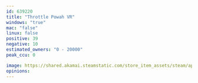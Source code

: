 ```yaml
---
id: 639220
title: "Throttle Powah VR"
windows: "true"
mac: "false"
linux: false
positive: 39
negative: 10
estimated_owners: "0 - 20000"
peak_ccu: 0

image: https://shared.akamai.steamstatic.com/store_item_assets/steam/apps/639220/header.jpg?t=1575249064
opinions:
---
```

